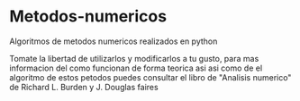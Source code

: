 # Metodos-numericos
Algoritmos de metodos numericos realizados en python 

Tomate la libertad de utilizarlos y modificarlos a tu gusto, para mas informacion del como funcionan de forma teorica asi
asi como  de el algoritmo de estos petodos puedes consultar el libro de "Analisis numerico" de Richard L. Burden y J. Douglas faires
